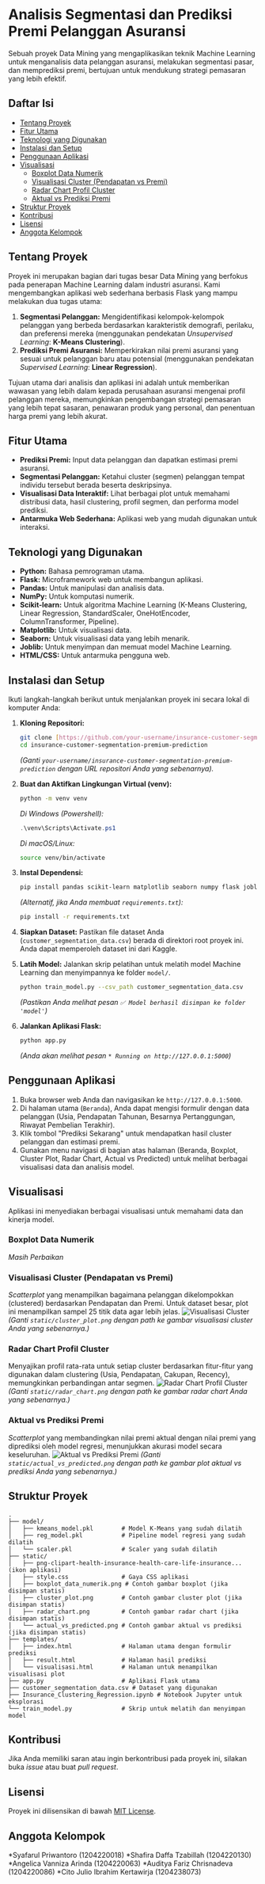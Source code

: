 # Analisis Segmentasi dan Prediksi Premi Pelanggan Asuransi

Sebuah proyek Data Mining yang mengaplikasikan teknik Machine Learning untuk menganalisis data pelanggan asuransi, melakukan segmentasi pasar, dan memprediksi premi, bertujuan untuk mendukung strategi pemasaran yang lebih efektif.

## Daftar Isi
- [Tentang Proyek](#tentang-proyek)
- [Fitur Utama](#fitur-utama)
- [Teknologi yang Digunakan](#teknologi-yang-digunakan)
- [Instalasi dan Setup](#instalasi-dan-setup)
- [Penggunaan Aplikasi](#penggunaan-aplikasi)
- [Visualisasi](#visualisasi)
  - [Boxplot Data Numerik](#boxplot-data-numerik)
  - [Visualisasi Cluster (Pendapatan vs Premi)](#visualisasi-cluster-pendapatan-vs-premi)
  - [Radar Chart Profil Cluster](#radar-chart-profil-cluster)
  - [Aktual vs Prediksi Premi](#aktual-vs-prediksi-premi)
- [Struktur Proyek](#struktur-proyek)
- [Kontribusi](#kontribusi)
- [Lisensi](#lisensi)
- [Anggota Kelompok](#anggota-kelompok)

## Tentang Proyek
Proyek ini merupakan bagian dari tugas besar Data Mining yang berfokus pada penerapan Machine Learning dalam industri asuransi. Kami mengembangkan aplikasi web sederhana berbasis Flask yang mampu melakukan dua tugas utama:
1.  **Segmentasi Pelanggan:** Mengidentifikasi kelompok-kelompok pelanggan yang berbeda berdasarkan karakteristik demografi, perilaku, dan preferensi mereka (menggunakan pendekatan *Unsupervised Learning*: **K-Means Clustering**).
2.  **Prediksi Premi Asuransi:** Memperkirakan nilai premi asuransi yang sesuai untuk pelanggan baru atau potensial (menggunakan pendekatan *Supervised Learning*: **Linear Regression**).

Tujuan utama dari analisis dan aplikasi ini adalah untuk memberikan wawasan yang lebih dalam kepada perusahaan asuransi mengenai profil pelanggan mereka, memungkinkan pengembangan strategi pemasaran yang lebih tepat sasaran, penawaran produk yang personal, dan penentuan harga premi yang lebih akurat.

## Fitur Utama
* **Prediksi Premi:** Input data pelanggan dan dapatkan estimasi premi asuransi.
* **Segmentasi Pelanggan:** Ketahui cluster (segmen) pelanggan tempat individu tersebut berada beserta deskripsinya.
* **Visualisasi Data Interaktif:** Lihat berbagai plot untuk memahami distribusi data, hasil clustering, profil segmen, dan performa model prediksi.
* **Antarmuka Web Sederhana:** Aplikasi web yang mudah digunakan untuk interaksi.

## Teknologi yang Digunakan
* **Python:** Bahasa pemrograman utama.
* **Flask:** Microframework web untuk membangun aplikasi.
* **Pandas:** Untuk manipulasi dan analisis data.
* **NumPy:** Untuk komputasi numerik.
* **Scikit-learn:** Untuk algoritma Machine Learning (K-Means Clustering, Linear Regression, StandardScaler, OneHotEncoder, ColumnTransformer, Pipeline).
* **Matplotlib:** Untuk visualisasi data.
* **Seaborn:** Untuk visualisasi data yang lebih menarik.
* **Joblib:** Untuk menyimpan dan memuat model Machine Learning.
* **HTML/CSS:** Untuk antarmuka pengguna web.

## Instalasi dan Setup

Ikuti langkah-langkah berikut untuk menjalankan proyek ini secara lokal di komputer Anda:

1.  **Kloning Repositori:**
    ```bash
    git clone [https://github.com/your-username/insurance-customer-segmentation-premium-prediction.git](https://github.com/your-username/insurance-customer-segmentation-premium-prediction.git)
    cd insurance-customer-segmentation-premium-prediction
    ```
    *(Ganti `your-username/insurance-customer-segmentation-premium-prediction` dengan URL repositori Anda yang sebenarnya).*

2.  **Buat dan Aktifkan Lingkungan Virtual (venv):**
    ```bash
    python -m venv venv
    ```
    *Di Windows (Powershell):*
    ```powershell
    .\venv\Scripts\Activate.ps1
    ```
    *Di macOS/Linux:*
    ```bash
    source venv/bin/activate
    ```

3.  **Instal Dependensi:**
    ```bash
    pip install pandas scikit-learn matplotlib seaborn numpy flask joblib
    ```
    *(Alternatif, jika Anda membuat `requirements.txt`):*
    ```bash
    pip install -r requirements.txt
    ```

4.  **Siapkan Dataset:**
    Pastikan file dataset Anda (`customer_segmentation_data.csv`) berada di direktori root proyek ini. Anda dapat memperoleh dataset ini dari Kaggle.

5.  **Latih Model:**
    Jalankan skrip pelatihan untuk melatih model Machine Learning dan menyimpannya ke folder `model/`.
    ```bash
    python train_model.py --csv_path customer_segmentation_data.csv
    ```
    *(Pastikan Anda melihat pesan `✅ Model berhasil disimpan ke folder 'model'`)*

6.  **Jalankan Aplikasi Flask:**
    ```bash
    python app.py
    ```
    *(Anda akan melihat pesan `* Running on http://127.0.0.1:5000`)*

## Penggunaan Aplikasi

1.  Buka browser web Anda dan navigasikan ke `http://127.0.0.1:5000`.
2.  Di halaman utama (`Beranda`), Anda dapat mengisi formulir dengan data pelanggan (Usia, Pendapatan Tahunan, Besarnya Pertanggungan, Riwayat Pembelian Terakhir).
3.  Klik tombol "Prediksi Sekarang" untuk mendapatkan hasil cluster pelanggan dan estimasi premi.
4.  Gunakan menu navigasi di bagian atas halaman (Beranda, Boxplot, Cluster Plot, Radar Chart, Actual vs Predicted) untuk melihat berbagai visualisasi data dan analisis model.

## Visualisasi

Aplikasi ini menyediakan berbagai visualisasi untuk memahami data dan kinerja model.

### Boxplot Data Numerik
*Masih Perbaikan*

### Visualisasi Cluster (Pendapatan vs Premi)
*Scatterplot* yang menampilkan bagaimana pelanggan dikelompokkan (clustered) berdasarkan Pendapatan dan Premi. Untuk dataset besar, plot ini menampilkan sampel 25 titik data agar lebih jelas.
![Visualisasi Cluster](static/cluster_plot.png)
*(Ganti `static/cluster_plot.png` dengan path ke gambar visualisasi cluster Anda yang sebenarnya.)*

### Radar Chart Profil Cluster
Menyajikan profil rata-rata untuk setiap cluster berdasarkan fitur-fitur yang digunakan dalam clustering (Usia, Pendapatan, Cakupan, Recency), memungkinkan perbandingan antar segmen.
![Radar Chart Profil Cluster](static/radar_chart.png)
*(Ganti `static/radar_chart.png` dengan path ke gambar radar chart Anda yang sebenarnya.)*

### Aktual vs Prediksi Premi
*Scatterplot* yang membandingkan nilai premi aktual dengan nilai premi yang diprediksi oleh model regresi, menunjukkan akurasi model secara keseluruhan.
![Aktual vs Prediksi Premi](static/actual_vs_predicted.png)
*(Ganti `static/actual_vs_predicted.png` dengan path ke gambar plot aktual vs prediksi Anda yang sebenarnya.)*

## Struktur Proyek
```
.
├── model/
│   ├── kmeans_model.pkl        # Model K-Means yang sudah dilatih
│   ├── reg_model.pkl           # Pipeline model regresi yang sudah dilatih
│   └── scaler.pkl              # Scaler yang sudah dilatih
├── static/
│   ├── png-clipart-health-insurance-health-care-life-insurance... (ikon aplikasi)
│   ├── style.css               # Gaya CSS aplikasi
│   ├── boxplot_data_numerik.png # Contoh gambar boxplot (jika disimpan statis)
│   ├── cluster_plot.png        # Contoh gambar cluster plot (jika disimpan statis)
│   ├── radar_chart.png         # Contoh gambar radar chart (jika disimpan statis)
│   └── actual_vs_predicted.png # Contoh gambar aktual vs prediksi (jika disimpan statis)
├── templates/
│   ├── index.html              # Halaman utama dengan formulir prediksi
│   ├── result.html             # Halaman hasil prediksi
│   └── visualisasi.html        # Halaman untuk menampilkan visualisasi plot
├── app.py                      # Aplikasi Flask utama
├── customer_segmentation_data.csv # Dataset yang digunakan
├── Insurance_Clustering_Regression.ipynb # Notebook Jupyter untuk eksplorasi
└── train_model.py              # Skrip untuk melatih dan menyimpan model
```

## Kontribusi
Jika Anda memiliki saran atau ingin berkontribusi pada proyek ini, silakan buka *issue* atau buat *pull request*.

## Lisensi
Proyek ini dilisensikan di bawah [MIT License](https://opensource.org/licenses/MIT).

## Anggota Kelompok
*Syafarul Priwantoro 		(1204220018) 
*Shafira Daffa Tzabillah		(1204220130) 
*Angelica Vanniza Arinda		(1204220063) 
*Auditya Fariz Chrisnadeva	(1204220086) 
*Cito Julio Ibrahim Kertawirja	(1204238073) 
